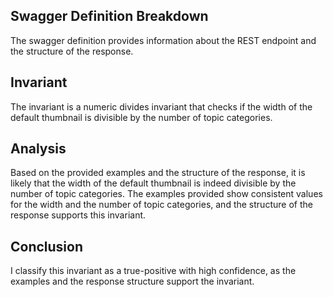 ## Swagger Definition Breakdown
The swagger definition provides information about the REST endpoint and the structure of the response.

## Invariant
The invariant is a numeric divides invariant that checks if the width of the default thumbnail is divisible by the number of topic categories.

## Analysis
Based on the provided examples and the structure of the response, it is likely that the width of the default thumbnail is indeed divisible by the number of topic categories. The examples provided show consistent values for the width and the number of topic categories, and the structure of the response supports this invariant.

## Conclusion
I classify this invariant as a true-positive with high confidence, as the examples and the response structure support the invariant.
